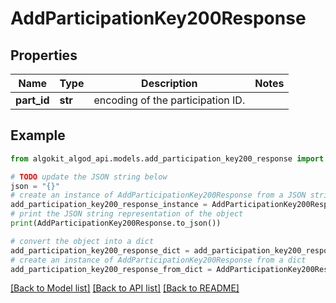 # AddParticipationKey200Response


## Properties

Name | Type | Description | Notes
------------ | ------------- | ------------- | -------------
**part_id** | **str** | encoding of the participation ID. | 

## Example

```python
from algokit_algod_api.models.add_participation_key200_response import AddParticipationKey200Response

# TODO update the JSON string below
json = "{}"
# create an instance of AddParticipationKey200Response from a JSON string
add_participation_key200_response_instance = AddParticipationKey200Response.from_json(json)
# print the JSON string representation of the object
print(AddParticipationKey200Response.to_json())

# convert the object into a dict
add_participation_key200_response_dict = add_participation_key200_response_instance.to_dict()
# create an instance of AddParticipationKey200Response from a dict
add_participation_key200_response_from_dict = AddParticipationKey200Response.from_dict(add_participation_key200_response_dict)
```
[[Back to Model list]](../README.md#documentation-for-models) [[Back to API list]](../README.md#documentation-for-api-endpoints) [[Back to README]](../README.md)


